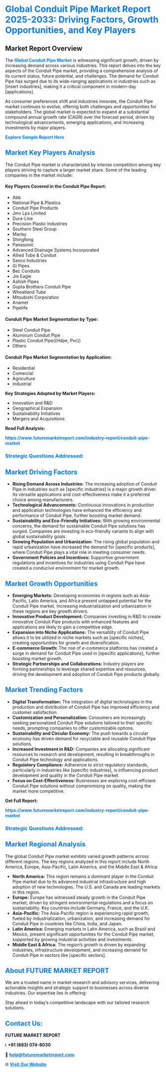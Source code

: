 <h1 style="color: #007BFF;">Global Conduit Pipe Market Report 2025-2033: Driving Factors, Growth Opportunities, and Key Players</h1>

<section id="overview">
<h2>Market Report Overview</h2>
<p>The <a href="https://www.futuremarketreport.com/industry-report/conduit-pipe-market" style="color: #007BFF; text-decoration: none;"><strong>Global Conduit Pipe Market</strong></a> is witnessing significant growth, driven by increasing demand across various industries. This report delves into the key aspects of the Conduit Pipe market, providing a comprehensive analysis of its current status, future potential, and challenges. The demand for Conduit Pipe has surged due to its wide-ranging applications in industries such as [insert industries], making it a critical component in modern-day [applications].</p>
<p>As consumer preferences shift and industries innovate, the Conduit Pipe market continues to evolve, offering both challenges and opportunities for stakeholders. The global market is expected to expand at a substantial compound annual growth rate (CAGR) over the forecast period, driven by technological advancements, emerging applications, and increasing investments by major players.</p>
</section>

<section id="overview">
<p><a href="https://www.futuremarketreport.com/request-sample/reportId=30143" style="color: #007BFF; text-decoration: none;"><strong>Explore Sample Report Here</strong></a></p>
</section>

<section id="key-players">
<h2 style="color: #007BFF;">Market Key Players Analysis</h2>
<p>The Conduit Pipe market is characterized by intense competition among key players striving to capture a larger market share. Some of the leading companies in the market include:</p>
<h4>Key Players Covered in the Conduit Pipe Report:</h4>
<ul><li>Abb</li><li>National Pipe &amp; Plastics</li><li>Conduit Pipe Products</li><li>Jmv Lps Limited</li><li>Dura-Line</li><li>Precision Plastic Industries</li><li>Southern Steel Group</li><li>Marley</li><li>Shingfong</li><li>Panasonic</li><li>Advanced Drainage Systems Incorporated</li><li>Allied Tube &amp; Conduit</li><li>Sanco Industries</li><li>Gi Pipes</li><li>Bec Conduits</li><li>Jm Eagle</li><li>Ashish Pipes</li><li>Gupta Brothers Conduit Pipe</li><li>Wheatland Tube</li><li>Mitsubishi Corporation</li><li>Anamet</li><li>Pipelife</li></ul>
<h4>Conduit Pipe Market Segmentation by Type:</h4>
<ul><li>Steel Conduit Pipe</li><li>Aluminum Conduit Pipe</li><li>Plastic Conduit Pipe((Hdpe, Pvc))</li><li>Others</li></ul>

<h4>Conduit Pipe Market Segmentation by Application:</h4>
<ul><li>Residential</li><li>Comercial</li><li>Agriculture</li><li>Industrial</li></ul>
<p><strong>Key Strategies Adopted by Market Players:</strong></p>
<ul>
<li>Innovation and R&D</li>
<li>Geographical Expansion</li>
<li>Sustainability Initiatives</li>
<li>Mergers and Acquisitions</li>
</ul>
</section>

<section>
<p><strong>Read Full Analysis: </strong></p><a href="https://www.futuremarketreport.com/industry-report/conduit-pipe-market" style="color: #007BFF; text-decoration: none;"><strong>https://www.futuremarketreport.com/industry-report/conduit-pipe-market</strong></a>
<h3 style="color: #007BFF;">Strategic Questions Addressed:</h3>
</section>

<section id="driving-factors">
<h2 style="color: #007BFF;">Market Driving Factors</h2>
<ul>
<li><strong>Rising Demand Across Industries:</strong> The increasing adoption of Conduit Pipe in industries such as [specific industries] is a major growth driver. Its versatile applications and cost-effectiveness make it a preferred choice among manufacturers.</li>
<li><strong>Technological Advancements:</strong> Continuous innovations in production and application technologies have enhanced the efficiency and performance of Conduit Pipe, further boosting market demand.</li>
<li><strong>Sustainability and Eco-Friendly Initiatives:</strong> With growing environmental concerns, the demand for sustainable Conduit Pipe solutions has surged. Companies are investing in eco-friendly variants to align with global sustainability goals.</li>
<li><strong>Growing Population and Urbanization:</strong> The rising global population and rapid urbanization have increased the demand for [specific products], where Conduit Pipe plays a vital role in meeting consumer needs.</li>
<li><strong>Government Policies and Incentives:</strong> Supportive government regulations and incentives for industries using Conduit Pipe have created a conducive environment for market growth.</li>
</ul>
</section>

<section id="growth-opportunities">
<h2 style="color: #007BFF;">Market Growth Opportunities</h2>
<ul>
<li><strong>Emerging Markets:</strong> Developing economies in regions such as Asia-Pacific, Latin America, and Africa present untapped potential for the Conduit Pipe market. Increasing industrialization and urbanization in these regions are key growth drivers.</li>
<li><strong>Innovative Product Development:</strong> Companies investing in R&D to create innovative Conduit Pipe products with enhanced features and applications are likely to gain a competitive edge.</li>
<li><strong>Expansion into Niche Applications:</strong> The versatility of Conduit Pipe allows it to be utilized in niche markets such as [specific niches], creating opportunities for growth and diversification.</li>
<li><strong>E-commerce Growth:</strong> The rise of e-commerce platforms has created a surge in demand for Conduit Pipe used in [specific applications], further boosting market growth.</li>
<li><strong>Strategic Partnerships and Collaborations:</strong> Industry players are forming partnerships to leverage shared expertise and resources, driving the development and adoption of Conduit Pipe products globally.</li>
</ul>
</section>

<section id="trending-factors">
<h2 style="color: #007BFF;">Market Trending Factors</h2>
<ul>
<li><strong>Digital Transformation:</strong> The integration of digital technologies in the production and distribution of Conduit Pipe has improved efficiency and customer satisfaction.</li>
<li><strong>Customization and Personalization:</strong> Consumers are increasingly seeking personalized Conduit Pipe solutions tailored to their specific needs, prompting companies to offer customizable options.</li>
<li><strong>Sustainability and Circular Economy:</strong> The push towards a circular economy has driven demand for recyclable and reusable Conduit Pipe solutions.</li>
<li><strong>Increased Investment in R&D:</strong> Companies are allocating significant resources to research and development, resulting in breakthroughs in Conduit Pipe technology and applications.</li>
<li><strong>Regulatory Compliance:</strong> Adherence to strict regulatory standards, particularly in industries like [specific industries], is influencing product development and quality in the Conduit Pipe market.</li>
<li><strong>Focus on Cost-Effectiveness:</strong> Businesses are exploring cost-efficient Conduit Pipe solutions without compromising on quality, making the market more competitive.</li>
</ul>
</section>

<section>
<p><strong>Get Full Report: </strong></p><a href="https://www.futuremarketreport.com/industry-report/conduit-pipe-market" style="color: #007BFF; text-decoration: none;"><strong>https://www.futuremarketreport.com/industry-report/conduit-pipe-market</strong></a>
<h3 style="color: #007BFF;">Strategic Questions Addressed:</h3>
</section>


<section id="regional-analysis">
<h2 style="color: #007BFF;">Market Regional Analysis</h2>
<p>The global Conduit Pipe market exhibits varied growth patterns across different regions. The key regions analyzed in this report include North America, Europe, Asia-Pacific, Latin America, and the Middle East & Africa:</p>
<ul>
<li><strong>North America:</strong> This region remains a dominant player in the Conduit Pipe market due to its advanced industrial infrastructure and high adoption of new technologies. The U.S. and Canada are leading markets in this region.</li>
<li><strong>Europe:</strong> Europe has witnessed steady growth in the Conduit Pipe market, driven by stringent environmental regulations and a focus on sustainability. Key countries include Germany, France, and the U.K.</li>
<li><strong>Asia-Pacific:</strong> The Asia-Pacific region is experiencing rapid growth, fueled by industrialization, urbanization, and increasing demand for Conduit Pipe in countries like China, India, and Japan.</li>
<li><strong>Latin America:</strong> Emerging markets in Latin America, such as Brazil and Mexico, present significant opportunities for the Conduit Pipe market, supported by growing industrial activities and investments.</li>
<li><strong>Middle East & Africa:</strong> The region’s growth is driven by expanding industries, infrastructure development, and increasing demand for Conduit Pipe in sectors like [specific sectors].</li>
</ul>
</section>

<footer>
<h2 style="color: #007BFF;">About FUTURE MARKET REPORT</h2>
<p>We are a trusted name in market research and advisory services, delivering actionable insights and strategic support to businesses across diverse industries. Our expertise lies in offering:</p>

<p>Stay ahead in today’s competitive landscape with our tailored research solutions.</p>

<h2 style="color: #007BFF;">Contact Us:</h2>
<p><strong>FUTURE MARKET REPORT</strong></p>
<p>📞 <strong>+91 (883) 074-8030</strong></p>
<p>📧 <strong><a href="mailto:help@futuremarketreport.com" style="color: #007BFF;">help@futuremarketreport.com</a></strong></p>
<p>🌐 <strong><a href="https://www.futuremarketreport.com/" style="color: #007BFF;">Visit Our Website</a></strong></p>
</footer>